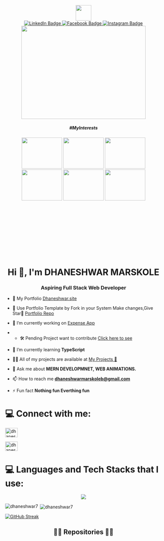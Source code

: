 <div id="header" align="center">
  <img src="https://media.giphy.com/media/jdPMeyv9rn0hZHh8n9/giphy.gif" width="50" height=""50/>

  <div id="badges">
    <a href="https://www.linkedin.com/in/dhaneshwar-marskole-a4569b206/">
     <img src="https://img.shields.io/badge/LinkedIn-blue?style=for-the-badge&logo=linkedin&logoColor=white" alt="LinkedIn Badge"/>
    </a>
    <a href="https://www.facebook.com/">
     <img src="https://img.shields.io/badge/Facebook-darkblue?style=for-the-badge&logo=facebook&logoColor=white" alt="Facebook Badge"/>
    </a>
    <a href="https://www.instagram.com/deltamike_7/">
     <img src="https://img.shields.io/badge/Instagram-purple?style=for-the-badge&logo=instagram&logoColor=white" alt="Instagram Badge"/>
    </a>
  </div>
  
  <div id='badges'>
    <img src="https://komarev.com/ghpvc/?username=dhaneshwar7&style=flat-square&color=blue" alt=""/>
  </div>
</div>
<div align='center'>
 <img src='https://media1.giphy.com/media/u2pmTWUi0MXjyrMaVj/giphy.gif?cid=ecf05e479wv652dtm1a1zfvmi4n2qlkykub5353ykmryfs8y&rid=giphy.gif&ct=g'    width="400"height="300"/>
</div>
<h5 align="center">#MyInterests</h5>
<div align='center' style="width:100%;height:0;padding-bottom:75%;position:relative;">
   <img style="object-fit:cover;" src='https://media0.giphy.com/media/v1.Y2lkPTc5MGI3NjExd3htcmgzMWM5ZWZwbXJ4aW54NjVydTNnYzFqZjFyaXFhdDFwaHlyMyZlcD12MV9pbnRlcm5hbF9naWZfYnlfaWQmY3Q9Zw/iFGhsoee2xTOM/giphy.webp'    width="130" height="100"/>
  <img src='https://media0.giphy.com/media/v1.Y2lkPTc5MGI3NjExc3Y0MWdtanBkcDdva29yb2UwbHBzNm8xcWpybWpuYzcwY2FvZTNyZSZlcD12MV9pbnRlcm5hbF9naWZfYnlfaWQmY3Q9Zw/NYN4sbsBjUcn00kTJd/giphy.webp'     width="130" height="100"/>
  <img src='https://media3.giphy.com/media/v1.Y2lkPTc5MGI3NjExMHQzaTB0bnQ3MXNmcWNldjBzODAyM2Z4cjdqbWc3eWlyd2M4ajRoOSZlcD12MV9pbnRlcm5hbF9naWZfYnlfaWQmY3Q9Zw/WtTnAfZn6aVJfBzlN3/giphy.webp'    width="130"height="100"/>
  <img src='https://media3.giphy.com/media/v1.Y2lkPTc5MGI3NjExd2w0djZmM205NzZjMDAwOHc3eGN4NW12ZXoyYW1kbzhuM3U4NjR2aiZlcD12MV9pbnRlcm5hbF9naWZfYnlfaWQmY3Q9Zw/qWZ2wOhAz4b407adEg/giphy.webp'    width="130"height="100"/>
    <img src='https://media3.giphy.com/media/v1.Y2lkPTc5MGI3NjExZTFpbHg3NWhhODVsYXJnNDBuOGY0aGIzYmd5ZDlwOGNjODJ5OHQzYiZlcD12MV9pbnRlcm5hbF9naWZfYnlfaWQmY3Q9Zw/3ohjULpQo1HJRD6eTm/giphy.webp'    width="130"height="100"/>
   <img src='https://media2.giphy.com/media/v1.Y2lkPTc5MGI3NjExOG55N2x6dWtwcXc4azVqbDd0ZWd5ZWZ3amRteml1bG5yZjAxaGd0eCZlcD12MV9pbnRlcm5hbF9naWZfYnlfaWQmY3Q9Zw/CsZf3S8pXv75JkqHbg/giphy.webp'    width="130"height="100"/>
</div>

<h1 align="center">Hi 👋, I'm DHANESHWAR MARSKOLE</h1>
<h3 align="center">Aspiring Full Stack Web Developer</h3>



- 💼 My Portfolio  [Dhaneshwar.site](https://www.dhaneshwar.site/)
- 🤝 Use Portfolio Template by Fork in your System Make changes,Give Star🌟 [Portfolio Repo](https://github.com/Dhaneshwar7/Dhaneshwar-portfolio-v1)
- 🔭 I’m currently working on [Expense App](https://expense-app-e3gk.onrender.com/)
- - 🛠️ Pending Project want to contribute [Click here to see](https://github.com/Dhaneshwar7/Expense-Tracker-App)

- 🌱 I’m currently learning **TypeScript**

- 👨‍💻 All of my projects are available at [My Projects 🔗](https://github.com/Dhaneshwar7?tab=repositories)

- 💬 Ask me about **MERN DEVELOPMNET, WEB ANIMATIONS.**

- 📫 How to reach me **dhaneshwarmarskoleb@gmail.com**

- ⚡ Fun fact **Nothing fun Everthing fun**

# 💻 Connect with me:
<p align="left">
<a href="https://linkedin.com/in/dhaneshwar-marskole-a4569b206" target="blank"><img align="center" src="https://raw.githubusercontent.com/rahuldkjain/github-profile-readme-generator/master/src/images/icons/Social/linked-in-alt.svg" alt="dhaneshwar-marskole-a4569b206" height="30" width="40" /></a>
  
<a href="https://www.instagram.com/deltamike_7/" target="blank"><img align="center" src="https://images.rawpixel.com/image_png_800/cHJpdmF0ZS9sci9pbWFnZXMvd2Vic2l0ZS8yMDIyLTA0L3JtNTMzLXJpcHBlZC1hLTAwMy5wbmc.png" alt="dhaneshwar-marskole-a4569b206" height="30" width="40" /></a>
</p>


 
# 💻 Languages and Tech Stacks that I use:
<p align="center">
  <a href="https://skillicons.dev">
    <img src="https://skillicons.dev/icons?i=html,css,javascript,bootstrap,tailwindcss,mongodb,expressjs,react,nextjs,nodejs,git,figma" />
  </a>
</p>

<p><img align="left" src="https://github-readme-stats.vercel.app/api/top-langs?username=dhaneshwar7&show_icons=true&locale=en&layout=compact" alt="dhaneshwar7" /></p>

<p>&nbsp;<img align="center" src="https://github-readme-stats.vercel.app/api?username=dhaneshwar7&show_icons=true&locale=en" alt="dhaneshwar7" /></p>

[![GitHub Streak](https://streak-stats.demolab.com?user=Dhaneshwar7&theme=blueberry-duo&hide_border=true&date_format=j%20M%5B%20Y%5D&card_width=501)](https://git.io/streak-stats)
<h2 align="center">👨‍💻 Repositories 👨‍💻</h2>
